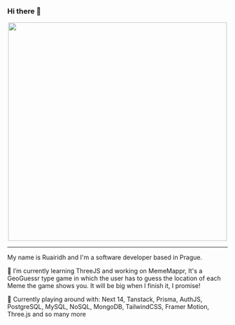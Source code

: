 ### Hi there 👋

<div id="header" align="center">
  <img src="https://media.giphy.com/media/eCqFYAVjjDksg/giphy.gif" width="500"/>
</div>
<hr/>

My name is Ruairidh and I'm a software developer based in Prague.

🔭 I’m currently learning ThreeJS and working on MemeMappr, It's a GeoGuessr type game in which the user has to guess the location of each Meme the game shows you. It will be big when I finish it, I promise!

🌱 Currently playing around with:
Next 14, Tanstack, Prisma, AuthJS, PostgreSQL, MySQL, NoSQL, MongoDB, TailwindCSS, Framer Motion, Three.js and so many more

<!--
**rurigrass/rurigrass** is a ✨ _special_ ✨ repository because its `README.md` (this file) appears on your GitHub profile.

Here are some ideas to get you started:

- 🔭 I’m currently working on ...
- 🌱 I’m currently learning ...
- 👯 I’m looking to collaborate on ...
- 🤔 I’m looking for help with ...
- 💬 Ask me about ...
- 📫 How to reach me: ...
- 😄 Pronouns: ...
- ⚡ Fun fact: ...
-->
